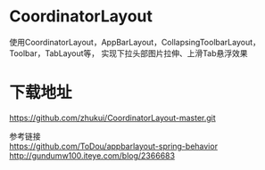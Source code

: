 # CoordinatorLayout
使用CoordinatorLayout，AppBarLayout，CollapsingToolbarLayout，Toolbar，TabLayout等，
实现下拉头部图片拉伸、上滑Tab悬浮效果

# 下载地址
https://github.com/zhukui/CoordinatorLayout-master.git

参考链接   
https://github.com/ToDou/appbarlayout-spring-behavior   
http://gundumw100.iteye.com/blog/2366683
